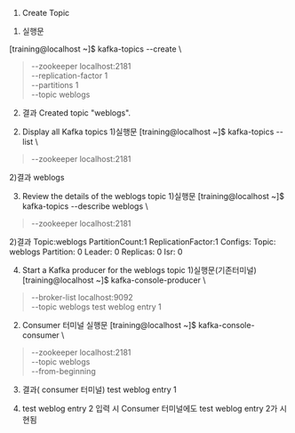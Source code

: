 1.  Create Topic

 1) 실행문

 [training@localhost ~]$ kafka-topics --create \
> --zookeeper localhost:2181 \
> --replication-factor 1 \
> --partitions 1 \
> --topic weblogs

 2) 결과
 Created topic "weblogs".

2. Display all Kafka topics
1)실행문
[training@localhost ~]$ kafka-topics --list \
> --zookeeper localhost:2181

2)결과
weblogs

3. Review the details of the weblogs topic
1)실행문
[training@localhost ~]$ kafka-topics --describe weblogs \
> --zookeeper localhost:2181

2)결과
Topic:weblogs	PartitionCount:1	ReplicationFactor:1	Configs:
	Topic: weblogs	Partition: 0	Leader: 0	Replicas: 0	Isr: 0

4. Start a Kafka producer for the weblogs topic
1)실행문(기존터미널)
[training@localhost ~]$ kafka-console-producer \
> --broker-list localhost:9092 \
> --topic weblogs
test weblog entry 1

2) Consumer 터미널 실행문
[training@localhost ~]$ kafka-console-consumer \
> --zookeeper localhost:2181 \
> --topic weblogs \
> --from-beginning

3) 결과( consumer  터미널)
test weblog entry 1

4) test weblog entry 2 입력 시  Consumer  터미널에도 test weblog entry 2가 시현됨
